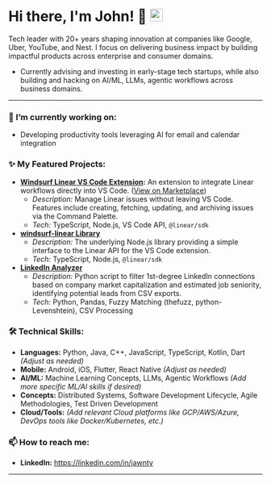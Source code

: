 # Hi there, I'm John! 👋 <img src="https://media.giphy.com/media/hvRJCLFzcasrR4ia7z/giphy.gif" width="25px">

Tech leader with 20+ years shaping innovation at companies like Google, Uber, YouTube, and Nest. I focus on delivering business impact by building impactful products across enterprise and consumer domains.

*   Currently advising and investing in early-stage tech startups, while also building and hacking on AI/ML, LLMs, agentic workflows across business domains.

---

### 🔭 I’m currently working on:

*   Developing productivity tools leveraging AI for email and calendar integration

### ✨ My Featured Projects:

*   **[Windsurf Linear VS Code Extension](https://github.com/jawnty/windsurf-linear-extension):** An extension to integrate Linear workflows directly into VS Code. ([View on Marketplace](https://marketplace.visualstudio.com/items?itemName=jawnty.windsurf-linear-extension))
    *   *Description:* Manage Linear issues without leaving VS Code. Features include creating, fetching, updating, and archiving issues via the Command Palette.
    *   *Tech:* TypeScript, Node.js, VS Code API, `@linear/sdk`
*   **[windsurf-linear Library](https://github.com/jawnty/windsurf-linear)**
    *   *Description:* The underlying Node.js library providing a simple interface to the Linear API for the VS Code extension.
    *   *Tech:* TypeScript, Node.js, `@linear/sdk`
*   **[LinkedIn Analyzer](https://github.com/jawnty/li-analyzer)**
    *   *Description:* Python script to filter 1st-degree LinkedIn connections based on company market capitalization and estimated job seniority, identifying potential leads from CSV exports.
    *   *Tech:* Python, Pandas, Fuzzy Matching (thefuzz, python-Levenshtein), CSV Processing

### 🛠️ Technical Skills:

*   **Languages:** Python, Java, C++, JavaScript, TypeScript, Kotlin, Dart *(Adjust as needed)*
*   **Mobile:** Android, iOS, Flutter, React Native *(Adjust as needed)*
*   **AI/ML:** Machine Learning Concepts, LLMs, Agentic Workflows *(Add more specific ML/AI skills if desired)*
*   **Concepts:** Distributed Systems, Software Development Lifecycle, Agile Methodologies, Test Driven Development
*   **Cloud/Tools:** *(Add relevant Cloud platforms like GCP/AWS/Azure, DevOps tools like Docker/Kubernetes, etc.)*

### 📫 How to reach me:

*   **LinkedIn:** https://linkedin.com/in/jawnty

---
